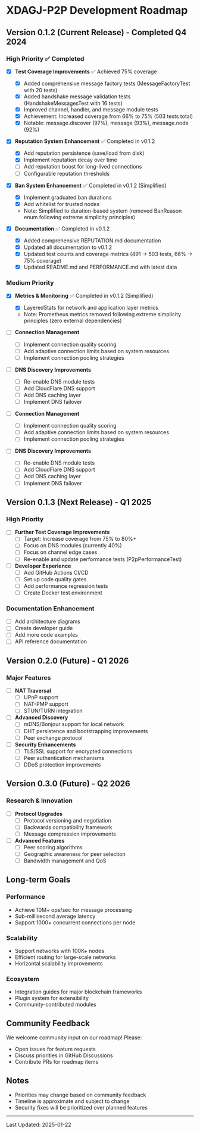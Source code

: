 # XDAGJ-P2P Development Roadmap

## Version 0.1.2 (Current Release) - Completed Q4 2024

### High Priority ✅ Completed
- [x] **Test Coverage Improvements** ✅ Achieved 75% coverage
  - [x] Added comprehensive message factory tests (MessageFactoryTest with 20 tests)
  - [x] Added handshake message validation tests (HandshakeMessagesTest with 16 tests)
  - [x] Improved channel, handler, and message module tests
  - [x] Achievement: Increased coverage from 66% to 75% (503 tests total)
  - [x] Notable: message.discover (97%), message (93%), message.node (92%)

- [x] **Reputation System Enhancement** ✅ Completed in v0.1.2
  - [x] Add reputation persistence (save/load from disk)
  - [x] Implement reputation decay over time
  - [ ] Add reputation boost for long-lived connections
  - [ ] Configurable reputation thresholds

- [x] **Ban System Enhancement** ✅ Completed in v0.1.2 (Simplified)
  - [x] Implement graduated ban durations
  - [x] Add whitelist for trusted nodes
  - Note: Simplified to duration-based system (removed BanReason enum following extreme simplicity principles)

- [x] **Documentation** ✅ Completed in v0.1.2
  - [x] Added comprehensive REPUTATION.md documentation
  - [x] Updated all documentation to v0.1.2
  - [x] Updated test counts and coverage metrics (491 → 503 tests, 66% → 75% coverage)
  - [x] Updated README.md and PERFORMANCE.md with latest data

### Medium Priority
- [x] **Metrics & Monitoring** ✅ Completed in v0.1.2 (Simplified)
  - [x] LayeredStats for network and application layer metrics
  - Note: Prometheus metrics removed following extreme simplicity principles (zero external dependencies)

- [ ] **Connection Management**
  - [ ] Implement connection quality scoring
  - [ ] Add adaptive connection limits based on system resources
  - [ ] Implement connection pooling strategies

- [ ] **DNS Discovery Improvements**
  - [ ] Re-enable DNS module tests
  - [ ] Add CloudFlare DNS support
  - [ ] Add DNS caching layer
  - [ ] Implement DNS failover

- [ ] **Connection Management**
  - [ ] Implement connection quality scoring
  - [ ] Add adaptive connection limits based on system resources
  - [ ] Implement connection pooling strategies

- [ ] **DNS Discovery Improvements**
  - [ ] Re-enable DNS module tests
  - [ ] Add CloudFlare DNS support
  - [ ] Add DNS caching layer
  - [ ] Implement DNS failover

## Version 0.1.3 (Next Release) - Q1 2025

### High Priority
- [ ] **Further Test Coverage Improvements**
  - [ ] Target: Increase coverage from 75% to 80%+
  - [ ] Focus on DNS modules (currently 40%)
  - [ ] Focus on channel edge cases
  - [ ] Re-enable and update performance tests (P2pPerformanceTest)

- [ ] **Developer Experience**
  - [ ] Add GitHub Actions CI/CD
  - [ ] Set up code quality gates
  - [ ] Add performance regression tests
  - [ ] Create Docker test environment

### Documentation Enhancement
- [ ] Add architecture diagrams
- [ ] Create developer guide
- [ ] Add more code examples
- [ ] API reference documentation

## Version 0.2.0 (Future) - Q1 2026

### Major Features
- [ ] **NAT Traversal**
  - [ ] UPnP support
  - [ ] NAT-PMP support
  - [ ] STUN/TURN integration

- [ ] **Advanced Discovery**
  - [ ] mDNS/Bonjour support for local network
  - [ ] DHT persistence and bootstrapping improvements
  - [ ] Peer exchange protocol

- [ ] **Security Enhancements**
  - [ ] TLS/SSL support for encrypted connections
  - [ ] Peer authentication mechanisms
  - [ ] DDoS protection improvements

## Version 0.3.0 (Future) - Q2 2026

### Research & Innovation
- [ ] **Protocol Upgrades**
  - [ ] Protocol versioning and negotiation
  - [ ] Backwards compatibility framework
  - [ ] Message compression improvements

- [ ] **Advanced Features**
  - [ ] Peer scoring algorithms
  - [ ] Geographic awareness for peer selection
  - [ ] Bandwidth management and QoS

## Long-term Goals

### Performance
- Achieve 10M+ ops/sec for message processing
- Sub-millisecond average latency
- Support 1000+ concurrent connections per node

### Scalability
- Support networks with 100K+ nodes
- Efficient routing for large-scale networks
- Horizontal scalability improvements

### Ecosystem
- Integration guides for major blockchain frameworks
- Plugin system for extensibility
- Community-contributed modules

## Community Feedback

We welcome community input on our roadmap! Please:
- Open issues for feature requests
- Discuss priorities in GitHub Discussions
- Contribute PRs for roadmap items

## Notes

- Priorities may change based on community feedback
- Timeline is approximate and subject to change
- Security fixes will be prioritized over planned features

---

Last Updated: 2025-01-22
